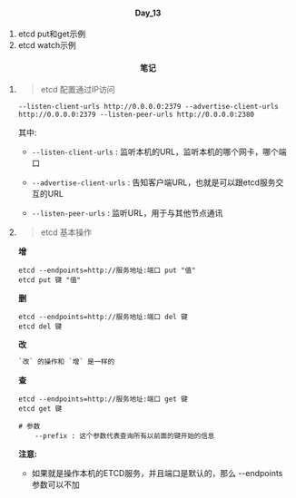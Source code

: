 #### <center>Day_13</center>

1. etcd put和get示例
2. etcd watch示例

#### <center>笔记</center>

1. > etcd 配置通过IP访问

    ```shell
    --listen-client-urls http://0.0.0.0:2379 --advertise-client-urls http://0.0.0.0:2379 --listen-peer-urls http://0.0.0.0:2380
    ```

    其中:

    - `--listen-client-urls` : 监听本机的URL，监听本机的哪个网卡，哪个端口

    - `--advertise-client-urls` : 告知客户端URL，也就是可以跟etcd服务交互的URL

    - `--listen-peer-urls` : 监听URL，用于与其他节点通讯

2. > etcd 基本操作

    **增**

    ```shell
    etcd --endpoints=http://服务地址:端口 put "值"
    etcd put 键 "值"
    ```

    **删**

    ```shell
    etcd --endpoints=http://服务地址:端口 del 键
    etcd del 键
    ```

    **改**

    ```txt
    `改` 的操作和 `增` 是一样的
    ```

    **查**

    ```shell
    etcd --endpoints=http://服务地址:端口 get 键
    etcd get 键

    # 参数
        --prefix : 这个参数代表查询所有以前面的键开始的信息
    ```

    **注意:**

    - 如果就是操作本机的ETCD服务，并且端口是默认的，那么 --endpoints 参数可以不加
